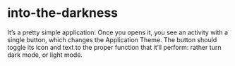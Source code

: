 # into-the-darkness
It’s a pretty simple application: Once you opens it, you see an activity with a single button, which changes the Application Theme. The button should toggle its icon and text to the proper function that it’ll perform: rather turn dark mode, or light mode.
